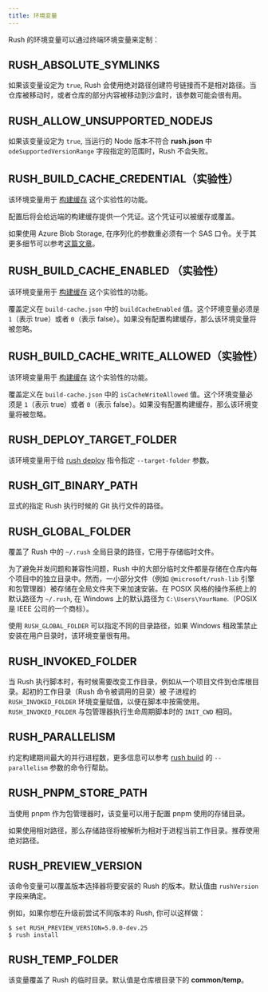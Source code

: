 ```yaml
---
title: 环境变量
---
```


Rush 的环境变量可以通过终端环境变量来定制：

## RUSH_ABSOLUTE_SYMLINKS

如果该变量设定为 `true`, Rush 会使用绝对路径创建符号链接而不是相对路径。当仓库被移动时，或者仓库的部分内容被移动到沙盒时，该参数可能会很有用。

## RUSH_ALLOW_UNSUPPORTED_NODEJS

如果该变量设定为 `true`, 当运行的 Node 版本不符合 **rush.json** 中 `odeSupportedVersionRange` 字段指定的范围时，Rush 不会失败。

## RUSH_BUILD_CACHE_CREDENTIAL（实验性）

该环境变量用于 [构建缓存](../maintainer/build_cache.md) 这个实验性的功能。

配置后将会给远端的构建缓存提供一个凭证。这个凭证可以被缓存或覆盖。

如果使用 Azure Blob Storage, 在序列化的参数重必须有一个 SAS 口令。关于其更多细节可以参考[这篇文章](https://docs.microsoft.com/en-us/azure/storage/common/storage-sas-overview)。

## RUSH_BUILD_CACHE_ENABLED （实验性）

该环境变量用于 [构建缓存](../maintainer/build_cache.md) 这个实验性的功能。

覆盖定义在 `build-cache.json` 中的 `buildCacheEnabled` 值。这个环境变量必须是 `1`（表示 true）或者 `0`（表示 false）。如果没有配置构建缓存，那么该环境变量将被忽略。

## RUSH_BUILD_CACHE_WRITE_ALLOWED（实验性）

该环境变量用于 [构建缓存](../maintainer/build_cache.md) 这个实验性的功能。

覆盖定义在 `build-cache.json` 中的 `isCacheWriteAllowed` 值。这个环境变量必须是 `1`（表示 true）或者 `0`（表示 false）。如果没有配置构建缓存，那么该环境变量将被忽略。

## RUSH_DEPLOY_TARGET_FOLDER

该环境变量用于给 [rush deploy](../commands/rush_deploy.md) 指令指定 `--target-folder` 参数。

## RUSH_GIT_BINARY_PATH

显式的指定 Rush 执行时候的 Git 执行文件的路径。

## RUSH_GLOBAL_FOLDER

覆盖了 Rush 中的 `~/.rush` 全局目录的路径，它用于存储临时文件。

为了避免并发问题和兼容性问题，Rush 中的大部分临时文件都是存储在仓库内每个项目中的独立目录中。然而，一小部分文件（例如 `@microsoft/rush-lib` 引擎和包管理器）被存储在全局文件夹下来加速安装。在 POSIX 风格的操作系统上的默认路径为 `~/.rush`, 在 Windows 上的默认路径为 `C:\Users\YourName`.（POSIX 是 IEEE 公司的一个商标）。

使用 `RUSH_GLOBAL_FOLDER` 可以指定不同的目录路径，如果 Windows 租政策禁止安装在用户目录时，该环境变量很有用。

## RUSH_INVOKED_FOLDER

当 Rush 执行脚本时，有时候需要改变工作目录，例如从一个项目文件到仓库根目录。起初的工作目录（Rush 命令被调用的目录）被
子进程的 `RUSH_INVOKED_FOLDER` 环境变量赋值，以便在脚本中按需使用。`RUSH_INVOKED_FOLDER` 与包管理器执行生命周期脚本时的 `INIT_CWD` 相同。

## RUSH_PARALLELISM

约定构建期间最大的并行进程数，更多信息可以参考 [rush build](../commands/rush_build.md) 的 `--parallelism` 参数的命令行帮助。

## RUSH_PNPM_STORE_PATH

当使用 pnpm 作为包管理器时，该变量可以用于配置 pnpm 使用的存储目录。

如果使用相对路径，那么存储路径将被解析为相对于进程当前工作目录。推荐使用绝对路径。

## RUSH_PREVIEW_VERSION

该命令变量可以覆盖版本选择器将要安装的 Rush 的版本。默认值由 `rushVersion` 字段来确定。

例如，如果你想在升级前尝试不同版本的 Rush, 你可以这样做：

```shell
$ set RUSH_PREVIEW_VERSION=5.0.0-dev.25
$ rush install
```

## RUSH_TEMP_FOLDER

该变量覆盖了 Rush 的临时目录。默认值是仓库根目录下的 **common/temp**。
